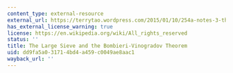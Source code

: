 ```yaml
---
content_type: external-resource
external_url: https://terrytao.wordpress.com/2015/01/10/254a-notes-3-the-large-sieve-and-the-bombieri-vinogradov-theorem/
has_external_license_warning: true
license: https://en.wikipedia.org/wiki/All_rights_reserved
status: ''
title: The Large Sieve and the Bombieri-Vinogradov Theorem
uid: dd9fa5a0-3171-4bd4-a459-c0049ae8aac1
wayback_url: ''
---
```

